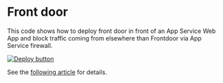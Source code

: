 # Front door

This code shows how to deploy front door in front of an App Service Web App and block traffic
coming from elsewhere than Frontdoor via App Service firewall.

[![Deploy button](http://azuredeploy.net/deploybutton.png)](https://portal.azure.com/#create/Microsoft.Template/uri/https%3A%2F%2Fraw.githubusercontent.com%2Fvplauzon%2Fapp-service%2Fmaster%2Ffront-door%2Fdeploy.json)

See the [following article](https://vincentlauzon.com/2019/06/11/azure-front-door-with-app-service/) for details.
